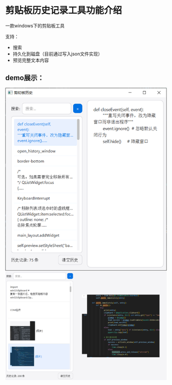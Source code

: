 # 剪贴板历史记录工具功能介绍
一款windows下的剪贴板工具

支持：
- 搜索
- 持久化到磁盘（目前通过写入json文件实现）
- 预览完整文本内容

## demo展示：
![demo](./docs/demo.png)
![demo2](./docs/demo2.png)
